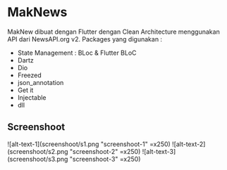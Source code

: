 # MakNews

MakNew dibuat dengan Flutter dengan Clean Architecture menggunakan API dari NewsAPI.org v2. Packages yang digunakan :

- State Management : BLoc & Flutter BLoC
- Dartz
- Dio
- Freezed
- json_annotation
- Get it
- Injectable
- dll

## Screenshoot

![alt-text-1](screenshoot/s1.png "screenshoot-1" =x250) ![alt-text-2](screenshoot/s2.png "screenshoot-2" =x250) ![alt-text-3](screenshoot/s3.png "screenshoot-3" =x250)
